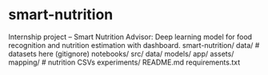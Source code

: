 # smart-nutrition
Internship project – Smart Nutrition Advisor: Deep learning model for food recognition and nutrition estimation with dashboard.
smart-nutrition/
  data/               # datasets here (gitignore)
  notebooks/
  src/
    data/
    models/
    app/
  assets/
  mapping/            # nutrition CSVs
  experiments/
  README.md
  requirements.txt
